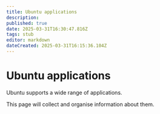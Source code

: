 ```yaml
---
title: Ubuntu applications
description: 
published: true
date: 2025-03-31T16:30:47.816Z
tags: stub
editor: markdown
dateCreated: 2025-03-31T16:15:36.104Z
---
```


# Ubuntu applications

Ubuntu supports a wide range of applications.

This page will collect and organise information about them.